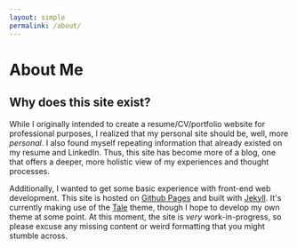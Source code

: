 ```yaml
---
layout: simple
permalink: /about/
---
```


# About Me

## Why does this site exist?

While I originally intended to create a resume/CV/portfolio website for professional purposes, I realized that my personal site should be, well, more _personal_. I also found myself repeating information that already existed on my resume and LinkedIn. Thus, this site has become more of a blog, one that offers a deeper, more holistic view of my experiences and thought processes. 

Additionally, I wanted to get some basic experience with front-end web development. This site is hosted on [Github Pages](https://pages.github.com) and built with [Jekyll](https://jekyllrb.com). It's currently making use of the [Tale](https://github.com/chesterhow/tale) theme, though I hope to develop my own theme at some point. At this moment, the site is _very_ work-in-progress, so please excuse any missing content or weird formatting that you might stumble across.
